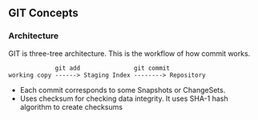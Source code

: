 ## GIT Concepts

### Architecture
GIT is three-tree architecture.
This is the workflow of how commit works.

                 git add               git commit   
    working copy ------> Staging Index --------> Repository

* Each commit corresponds to some Snapshots or ChangeSets.
* Uses checksum for checking data integrity. It uses SHA-1 hash algorithm to create checksums

